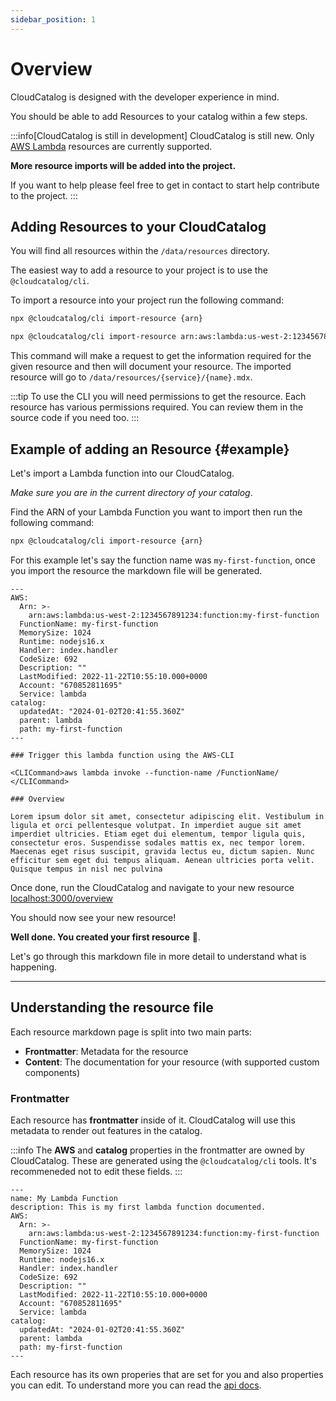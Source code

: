 ```yaml
---
sidebar_position: 1
---
```


# Overview

CloudCatalog is designed with the developer experience in mind.

You should be able to add Resources to your catalog within a few steps.

:::info[CloudCatalog is still in development]
CloudCatalog is still new. Only [AWS Lambda](https://aws.amazon.com/lambda/) resources are currently supported.

**More resource imports will be added into the project.**

If you want to help please feel free to get in contact to start help contribute to the project.
:::

## Adding Resources to your CloudCatalog

You will find all resources within the `/data/resources` directory.

The easiest way to add a resource to your project is to use the `@cloudcatalog/cli`.

To import a resource into your project run the following command:

```bash
npx @cloudcatalog/cli import-resource {arn}
```

```sh title="Example: Import a Lambda ARN"
npx @cloudcatalog/cli import-resource arn:aws:lambda:us-west-2:1234567891234:function:my-awesome-function
```

This command will make a request to get the information required for the given resource and then will document your resource.
The imported resource will go to `/data/resources/{service}/{name}.mdx`.

:::tip
To use the CLI you will need permissions to get the resource. Each resource has various permissions required. You can review them in the source code if you need too.
:::

## Example of adding an Resource {#example}

Let's import a Lambda function into our CloudCatalog.

_Make sure you are in the current directory of your catalog_.

Find the ARN of your Lambda Function you want to import then run the following command:

```bash
npx @cloudcatalog/cli import-resource {arn}
```

For this example let's say the function name was `my-first-function`, once you import the resource the markdown file will be generated.

```mdx title="Example: /data/resources/lambda/my-first-function.md"
---
AWS:
  Arn: >-
    arn:aws:lambda:us-west-2:1234567891234:function:my-first-function
  FunctionName: my-first-function
  MemorySize: 1024
  Runtime: nodejs16.x
  Handler: index.handler
  CodeSize: 692
  Description: ""
  LastModified: 2022-11-22T10:55:10.000+0000
  Account: "670852811695"
  Service: lambda
catalog:
  updatedAt: "2024-01-02T20:41:55.360Z"
  parent: lambda
  path: my-first-function
---

### Trigger this lambda function using the AWS-CLI

<CLICommand>aws lambda invoke --function-name /FunctionName/ </CLICommand>

### Overview

Lorem ipsum dolor sit amet, consectetur adipiscing elit. Vestibulum in ligula et orci pellentesque volutpat. In imperdiet augue sit amet imperdiet ultricies. Etiam eget dui elementum, tempor ligula quis, consectetur eros. Suspendisse sodales mattis ex, nec tempor lorem. Maecenas eget risus suscipit, gravida lectus eu, dictum sapien. Nunc efficitur sem eget dui tempus aliquam. Aenean ultricies porta velit. Quisque tempus in nisl nec pulvina
```

Once done, run the CloudCatalog and navigate to your new resource [localhost:3000/overview](http://localhost:3000/overview)

You should now see your new resource!

<!-- ![UserSignedUp Example](/img/guides/events/UserSignedUpExample.png) -->

**Well done. You created your first resource** 🎉.

Let's go through this markdown file in more detail to understand what is happening.

---

## Understanding the resource file

Each resource markdown page is split into two main parts:

- **Frontmatter**: Metadata for the resource
- **Content**: The documentation for your resource (with supported custom components)

### Frontmatter

Each resource has **frontmatter** inside of it. CloudCatalog will use this metadata to render out features in the catalog.

:::info
The **AWS** and **catalog** properties in the frontmatter are owned by CloudCatalog. These are generated using the `@cloudcatalog/cli` tools. It's recommeneded not to edit these fields.
:::

```mdx title="/data/resources/lambda/my-first-function.md"
---
name: My Lambda Function
description: This is my first lambda function documented.
AWS:
  Arn: >-
    arn:aws:lambda:us-west-2:1234567891234:function:my-first-function
  FunctionName: my-first-function
  MemorySize: 1024
  Runtime: nodejs16.x
  Handler: index.handler
  CodeSize: 692
  Description: ""
  LastModified: 2022-11-22T10:55:10.000+0000
  Account: "670852811695"
  Service: lambda
catalog:
  updatedAt: "2024-01-02T20:41:55.360Z"
  parent: lambda
  path: my-first-function
---
```

Each resource has its own properies that are set for you and also properties you can edit. To understand more you can read the [api docs](/docs/api/resource-front-matter).
